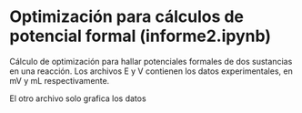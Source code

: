 # Optimización para cálculos de potencial formal (informe2.ipynb)
Cálculo de optimización para hallar potenciales formales de dos sustancias en una reacción.
Los archivos E y V contienen los datos experimentales, en mV y mL respectivamente.

El otro archivo solo grafica los datos
